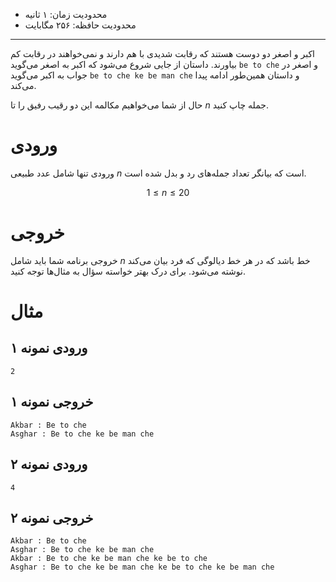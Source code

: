[_metadata_:id]:- "intense-competition"
[_metadata_:title]:- "رقابت شدید"
[_metadata_:level]:- "easy"
[_metadata_:author]:- "ایلیا کاهنی"
[_metadata_:series]:- "more-flow-of-control"

+ محدودیت زمان: ۱ ثانیه
+ محدودیت حافظه: ۲۵۶ مگابایت

----------

اکبر و اصغر دو دوست هستند که رقابت شدیدی با هم دارند و نمی‌خواهند در رقابت کم بیاورند. داستان از جایی شروع می‌شود که اکبر به اصغر می‌گوید `be to che` و اصغر در جواب به اکبر می‌گوید `be to che ke be man che` و داستان همین‌طور ادامه پیدا می‌کند.

حال از شما می‌خواهیم مکالمه این دو رقیب رفیق را تا $n$ جمله چاپ کنید.

# ورودی

ورودی تنها شامل عدد طبیعی $n$ است که بیانگر تعداد جمله‌های رد و بدل شده است.

$$1 \le n \le 20$$

# خروجی

خروجی برنامه شما باید شامل $n$ خط باشد که در هر خط دیالوگی که فرد بیان می‌کند نوشته می‌شود. برای درک بهتر خواسته سؤال به مثال‌ها توجه کنید.

# مثال

## ورودی نمونه ۱
```
2
```


## خروجی نمونه ۱
```
Akbar : Be to che
Asghar : Be to che ke be man che
```


## ورودی نمونه ۲
```
4
```


## خروجی نمونه ۲
```
Akbar : Be to che
Asghar : Be to che ke be man che
Akbar : Be to che ke be man che ke be to che
Asghar : Be to che ke be man che ke be to che ke be man che
```

